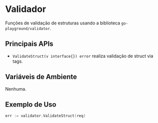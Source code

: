 # Validador

Funções de validação de estruturas usando a biblioteca `go-playground/validator`.

## Principais APIs
- `ValidateStruct(v interface{}) error` realiza validação de struct via tags.

## Variáveis de Ambiente
Nenhuma.

## Exemplo de Uso
```go
err := validator.ValidateStruct(req)
```
